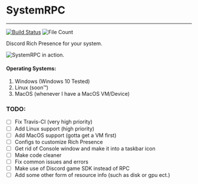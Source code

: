 # SystemRPC
___

[![Build Status](https://travis-ci.com/Waves-rgb/SystemRPC.svg?branch=main)](https://travis-ci.com/Waves-rgb/SystemRPC)
![File Count](https://img.shields.io/github/directory-file-count/Waves-rgb/SystemRPC)

Discord Rich Presence for your system.

![SystemRPC in action.](https://doggo.ninja/7MKmHp.gif)

#### Operating Systems:
 1. Windows (Windows 10 Tested)
 2. Linux (soon™️)
 3. MacOS (whenever I have a MacOS VM/Device)

### TODO:
- [ ] Fix Travis-CI (very high priority)
- [ ] Add Linux support (high priority)
- [ ] Add MacOS support (gotta get a VM first)
- [ ] Configs to customize Rich Presence
- [ ] Get rid of Console window and make it into a taskbar icon
- [ ] Make code cleaner
- [ ] Fix common issues and errors
- [ ] Make use of Discord game SDK instead of RPC
- [ ] Add some other form of resource info (such as disk or gpu ect.)
